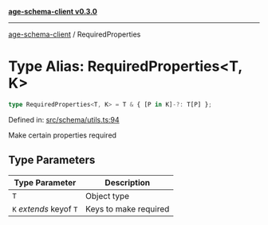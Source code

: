 [**age-schema-client v0.3.0**](../index.md)

***

[age-schema-client](/ageSchemaClient/api-generated/index.md) / RequiredProperties

# Type Alias: RequiredProperties\<T, K\>

```ts
type RequiredProperties<T, K> = T & { [P in K]-?: T[P] };
```

Defined in: [src/schema/utils.ts:94](https://github.com/standardbeagle/ageSchemaClient/blob/main/src/schema/utils.ts#L94)

Make certain properties required

## Type Parameters

| Type Parameter | Description |
| ------ | ------ |
| `T` | Object type |
| `K` *extends* keyof `T` | Keys to make required |
